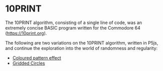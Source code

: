 # 10PRINT #

The 10PRINT algorithm, consisting of a single line of code, was an extremely concise BASIC program written for the Commodore 64 (https://10print.org).

The following are two variations on the 10PRINT algorithm, written in P5js, and continue the exploration into the world of randomness and regularity:

* [Coloured pattern effect](https://github.com/Carla-de-Beer/P5js/tree/master/10PRINT/10PRINT%20Coloured%20Effect)
* [Gridded Circles](https://github.com/Carla-de-Beer/P5js/tree/master/10PRINT/10PRINT%20Gridded%20Circles)
